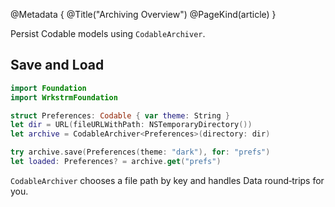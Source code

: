 @Metadata {
@Title("Archiving Overview")
@PageKind(article)
}

Persist Codable models using `CodableArchiver`.

## Save and Load

```swift
import Foundation
import WrkstrmFoundation

struct Preferences: Codable { var theme: String }
let dir = URL(fileURLWithPath: NSTemporaryDirectory())
let archive = CodableArchiver<Preferences>(directory: dir)

try archive.save(Preferences(theme: "dark"), for: "prefs")
let loaded: Preferences? = archive.get("prefs")
```

`CodableArchiver` chooses a file path by key and handles Data round‑trips for you.
